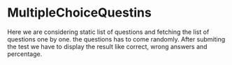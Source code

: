 # MultipleChoiceQuestins
Here we are considering static list of questions and fetching the list of questions one by one.
the questions has to come randomly.
After submiting the test we have to display the result like correct, wrong answers and percentage.
